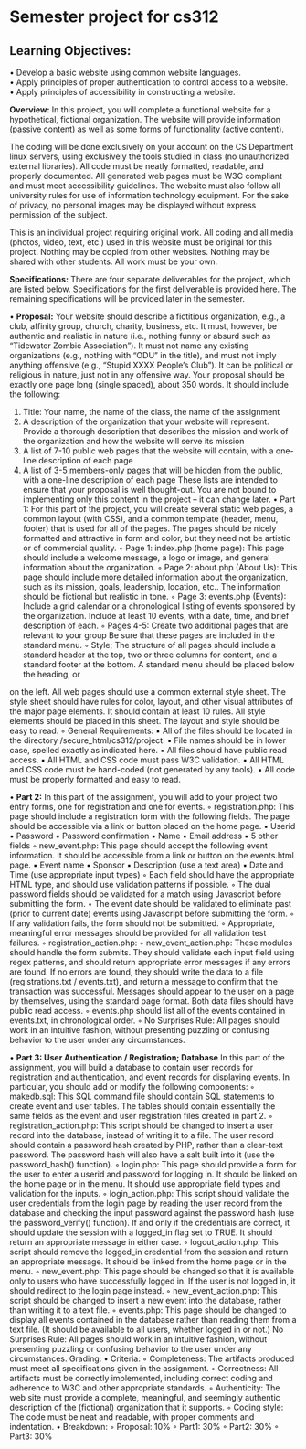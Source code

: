 # Semester project for cs312

## Learning Objectives:  
• Develop a basic website using common website languages.  
• Apply principles of proper authentication to control access to a website.  
• Apply principles of accessibility in constructing a website.  

**Overview:** In this project, you will complete a functional website for a hypothetical, fictional organization. The website will provide information (passive content) as well as some forms of functionality (active content).  


The coding will be done exclusively on your account on the CS Department linux servers, using exclusively the tools studied in class (no unauthorized external libraries). All code must be neatly formatted, readable, and properly documented. All generated web pages must be W3C compliant and must meet accessibility guidelines. The website must also follow all university rules for use of information technology equipment. For the sake of privacy, no personal images may be displayed without express permission of the subject.  

This is an individual project requiring original work. All coding and all media (photos, video, text, etc.) used in this website must be original for this project. Nothing may be copied from other websites. Nothing may be shared with other students. All work must be your own.  

**Specifications:** There are four separate deliverables for the project, which are listed below. Specifications for the first deliverable is provided here. The remaining specifications will be provided later in the semester.  

• **Proposal:** Your website should describe a fictitious organization, e.g., a club, affinity group, church, charity, business, etc. It must, however, be authentic and realistic in nature (i.e., nothing funny or absurd such as “Tidewater Zombie Association”). It must not name any existing organizations (e.g., nothing with “ODU” in the title), and must not imply anything offensive (e.g., “Stupid XXXX People’s Club”). It can be political or religious in nature, just not in any offensive way.
Your proposal should be exactly one page long (single spaced), about 350 words. It should include the following:
1. Title: Your name, the name of the class, the name of the assignment
2. A description of the organization that your website will represent. Provide a thorough description that
describes the mission and work of the organization and how the website will serve its mission
3. A list of 7-10 public web pages that the website will contain, with a one-line description of each page
4. A list of 3-5 members-only pages that will be hidden from the public, with a one-line description of each
page
These lists are intended to ensure that your proposal is well thought-out. You are not bound to implementing only this content in the project – it can change later.
• Part 1: For this part of the project, you will create several static web pages, a common layout (with CSS), and a common template (header, menu, footer) that is used for all of the pages. The pages should be nicely formatted and attractive in form and color, but they need not be artistic or of commercial quality.
◦ Page 1: index.php (home page): This page should include a welcome message, a logo or image, and general information about the organization.
◦ Page 2: about.php (About Us): This page should include more detailed information about the organization, such as its mission, goals, leadership, location, etc.. The information should be fictional but realistic in tone.
◦ Page 3: events.php (Events): Include a grid calendar or a chronological listing of events sponsored by the organization. Include at least 10 events, with a date, time, and brief description of each.
◦ Pages 4-5: Create two additional pages that are relevant to your group Be sure that these pages are included in the standard menu.
◦ Style; The structure of all pages should include a standard header at the top, two or three columns for content, and a standard footer at the bottom. A standard menu should be placed below the heading, or
   
on the left.
All web pages should use a common external style sheet. The style sheet should have rules for color, layout, and other visual attributes of the major page elements. It should contain at least 10 rules. All style elements should be placed in this sheet. The layout and style should be easy to read.
◦ General Requirements:
▪ All of the files should be located in the directory /secure_html/cs312/project.
▪ File names should be in lower case, spelled exactly as indicated here.
▪ All files should have public read access.
▪ All HTML and CSS code must pass W3C validation.
▪ All HTML and CSS code must be hand-coded (not generated by any tools).
▪ All code must be properly formatted and easy to read.  

• **Part 2:** In this part of the assignment, you will add to your project two entry forms, one for registration and one for events.
◦ registration.php: This page should include a registration form with the following fields. The page should be accessible via a link or button placed on the home page.
▪ Userid
▪ Password
▪ Password confirmation
▪ Name
▪ Email address
▪ 5 other fields
◦ new_event.php: This page should accept the following event information. It should be accessible from a
link or button on the events.html page.
▪ Event name
▪ Sponsor
▪ Description (use a text area)
▪ Date and Time (use appropriate input types)
◦ Each field should have the appropriate HTML type, and should use validation patterns if possible.
◦ The dual password fields should be validated for a match using Javascript before submitting the form.
◦ The event date should be validated to eliminate past (prior to current date) events using Javascript
before submitting the form.
◦ If any validation fails, the form should not be submitted.
◦ Appropriate, meaningful error messages should be provided for all validation test failures.
◦ registration_action.php:
◦ new_event_action.php: These modules should handle the form submits. They should validate each input
field using regex patterns, and should return appropriate error messages if any errors are found. If no errors are found, they should write the data to a file (registrations.txt / events.txt), and return a message to confirm that the transaction was successful. Messages should appear to the user on a page by themselves, using the standard page format. Both data files should have public read access.
◦ events.php should list all of the events contained in events.txt, in chronological order.
◦ No Surprises Rule: All pages should work in an intuitive fashion, without presenting puzzling or confusing behavior to the user under any circumstances.
  
• **Part 3: User Authentication / Registration; Database**
In this part of the assignment, you will build a database to contain user records for registration and authentication, and event records for displaying events. In particular, you should add or modify the following components:
◦ makedb.sql: This SQL command file should contain SQL statements to create event and user tables. The tables should contain essentially the same fields as the event and user registration files created in part 2.
◦ registration_action.php: This script should be changed to insert a user record into the database, instead of writing it to a file. The user record should contain a password hash created by PHP, rather than a clear-text password. The password hash will also have a salt built into it (use the password_hash() function).
◦ login.php: This page should provide a form for the user to enter a userid and password for logging in. It should be linked on the home page or in the menu. It should use appropriate field types and validation for the inputs.
◦ login_action.php: This script should validate the user credentials from the login page by reading the user record from the database and checking the input password against the password hash (use the
password_verify() function). If and only if the credentials are correct, it should update the session with a
logged_in flag set to TRUE. It should return an appropriate message in either case.
◦ logout_action.php: This script should remove the logged_in credential from the session and return an
appropriate message. It should be linked from the home page or in the menu.
◦ new_event.php: This page should be changed so that it is available only to users who have successfully logged in. If the user is not logged in, it should redirect to the login page instead.
◦ new_event_action.php: This script should be changed to insert a new event into the database, rather than writing it to a text file.
◦ events.php: This page should be changed to display all events contained in the database rather than reading them from a text file. (It should be available to all users, whether logged in or not.)
No Surprises Rule: All pages should work in an intuitive fashion, without presenting puzzling or confusing behavior to the user under any circumstances.
Grading:
• Criteria:
◦ Completeness: The artifacts produced must meet all specifications given in the assignment.
◦ Correctness: All artifacts must be correctly implemented, including correct coding and adherence to W3C
and other appropriate standards.
◦ Authenticity: The web site must provide a complete, meaningful, and seemingly authentic description of
the (fictional) organization that it supports.
◦ Coding style: The code must be neat and readable, with proper comments and indentation.
• Breakdown:
◦ Proposal: 10% ◦ Part1: 30% ◦ Part2: 30% ◦ Part3: 30%
